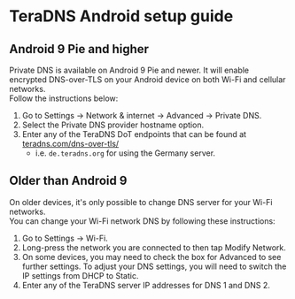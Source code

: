 # TeraDNS Android setup guide

## Android 9 Pie and higher

Private DNS is available on Android 9 Pie and newer. It will enable encrypted DNS-over-TLS on your Android device on both Wi-Fi and cellular networks.  
Follow the instructions below:

1. Go to Settings → Network & internet → Advanced → Private DNS.
2. Select the Private DNS provider hostname option.
3. Enter any of the TeraDNS DoT endpoints that can be found at [teradns.com/dns-over-tls/](https://teradns.com/dns-over-tls/)
   - i.e. `de.teradns.org` for using the Germany server.

## Older than Android 9

On older devices, it's only possible to change DNS server for your Wi-Fi networks.  
You can change your Wi-Fi network DNS by following these instructions:

1. Go to Settings → Wi-Fi.
2. Long-press the network you are connected to then tap Modify Network.
3. On some devices, you may need to check the box for Advanced to see further settings. To adjust your DNS settings, you will need to switch the IP settings from DHCP to Static.
4. Enter any of the TeraDNS server IP addresses for DNS 1 and DNS 2.
